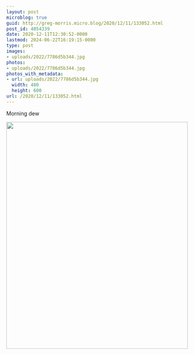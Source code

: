 ```yaml
---
layout: post
microblog: true
guid: http://greg-morris.micro.blog/2020/12/11/133052.html
post_id: 4054339
date: 2020-12-11T12:30:52-0000
lastmod: 2024-06-22T16:19:15-0000
type: post
images:
- uploads/2022/7786d5b344.jpg
photos:
- uploads/2022/7786d5b344.jpg
photos_with_metadata:
- url: uploads/2022/7786d5b344.jpg
  width: 480
  height: 600
url: /2020/12/11/133052.html
---
```

Morning dew

<img src="uploads/2022/7786d5b344.jpg" width="480" height="600" alt="">
